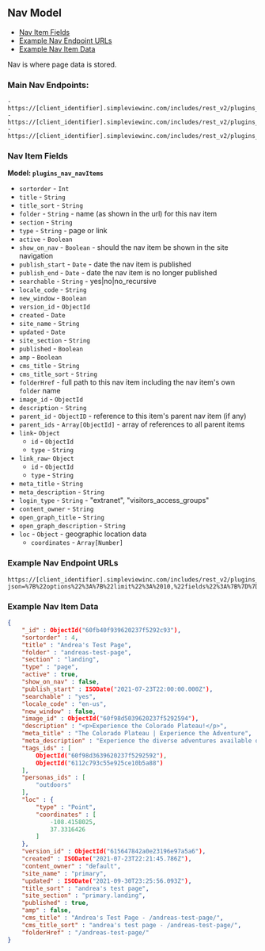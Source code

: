 ## Nav Model
  - [Nav Item Fields](#nav-item-fields)
  - [Example Nav Endpoint URLs](#example-nav-endpoint-urls)
  - [Example Nav Item Data](#example-nav-item-data)

Nav is where page data is stored.

### Main Nav Endpoints:

```
- https://[client_identifier].simpleviewinc.com/includes/rest_v2/plugins_nav_navItems/find/
- https://[client_identifier].simpleviewinc.com/includes/rest_v2/plugins_nav_navItems/count/
- https://[client_identifier].simpleviewinc.com/includes/rest_v2/plugins_nav_navItems/aggregate/
```

### Nav Item Fields

**Model: `plugins_nav_navItems`**

- `sortorder` - `Int`
- `title` - `String`
- `title_sort` - `String`
- `folder` - `String` - name (as shown in the url) for this nav item
- `section` - `String`
- `type` - `String` - page or link
- `active` - `Boolean`
- `show_on_nav` - `Boolean` - should the nav item be shown in the site navigation
- `publish_start` - `Date` - date the nav item is published
- `publish_end` - `Date` - date the nav item is no longer published
- `searchable` - `String` - yes|no|no_recursive
- `locale_code` - `String`
- `new_window` - `Boolean`
- `version_id` - `ObjectId`
- `created` - `Date`
- `site_name` - `String`
- `updated` - `Date`
- `site_section` - `String`
- `published` - `Boolean`
- `amp` - `Boolean`
- `cms_title` - `String`
- `cms_title_sort` - `String`
- `folderHref` - full path to this nav item including the nav item's own `folder` name
- `image_id` - `ObjectId`
- `description` - `String`
- `parent_id` - `ObjectID` - reference to this item's parent nav item (if any)
- `parent_ids` - `Array[ObjectId]` - array of references to all parent items
- `link`- `Object`
  - `id` - `ObjectId`
  - `type` - `String`
- `link_raw`- `Object`
  - `id` - `ObjectId`
  - `type` - `String`
- `meta_title` - `String`
- `meta_description` - `String`
- `login_type` - `String` - "extranet", "visitors_access_groups"
- `content_owner` - `String`
- `open_graph_title` - `String`
- `open_graph_description` - `String`
- `loc` - `Object` - geographic location data 
  - `coordinates` - `Array[Number]`

### Example Nav Endpoint URLs
```
https://[client_identifier].simpleviewinc.com/includes/rest_v2/plugins_nav_navitems/find/?json=%7B%22options%22%3A%7B%22limit%22%3A%2010,%22fields%22%3A%7B%7D%7D%7D&token=f19942375ec3b67599c82197385c8e19
```

### Example Nav Item Data

```json
{
    "_id" : ObjectId("60fb40f939620237f5292c93"),
    "sortorder" : 4,
    "title" : "Andrea's Test Page",
    "folder" : "andreas-test-page",
    "section" : "landing",
    "type" : "page",
    "active" : true,
    "show_on_nav" : false,
    "publish_start" : ISODate("2021-07-23T22:00:00.000Z"),
    "searchable" : "yes",
    "locale_code" : "en-us",
    "new_window" : false,
    "image_id" : ObjectId("60f98d5039620237f5292594"),
    "description" : "<p>Experience the Colorado Plateau!</p>",
    "meta_title" : "The Colorado Plateau | Experience the Adventure",
    "meta_description" : "Experience the diverse adventures available on the Colorado Plateau, from the Grand Canyon to Mesa Verde, rafing on the Colorado River or climbing Mt. Humphreys near Flagstaff, Arizona.",
    "tags_ids" : [ 
        ObjectId("60f98d3639620237f5292592"), 
        ObjectId("6112c793c55e925ce10b5a88")
    ],
    "personas_ids" : [ 
        "outdoors"
    ],
    "loc" : {
        "type" : "Point",
        "coordinates" : [ 
            -108.4158025, 
            37.3316426
        ]
    },
    "version_id" : ObjectId("615647842a0e23196e97a5a6"),
    "created" : ISODate("2021-07-23T22:21:45.786Z"),
    "content_owner" : "default",
    "site_name" : "primary",
    "updated" : ISODate("2021-09-30T23:25:56.093Z"),
    "title_sort" : "andrea's test page",
    "site_section" : "primary.landing",
    "published" : true,
    "amp" : false,
    "cms_title" : "Andrea's Test Page - /andreas-test-page/",
    "cms_title_sort" : "andrea's test page - /andreas-test-page/",
    "folderHref" : "/andreas-test-page/"
}
```
